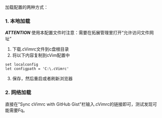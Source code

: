 加载配置的两种方式：

### 1. 本地加载

***ATTENTION***
使用本配置文件时注意：需要在拓展管理里打开“允许访问文件网址”
1. 下载.cVimrc文件到c盘根目录
2. 将以下内容复制到cVim配置中
```shell
set localconfig
let configpath = 'C:\.cVimrc'
```
3. 保存，然后重启或者刷新浏览器

### 2. 网络加载
直接在"Sync cVimrc with GitHub Gist"栏输入.cVimrc的链接即可，测试发现可能需要Fq。
